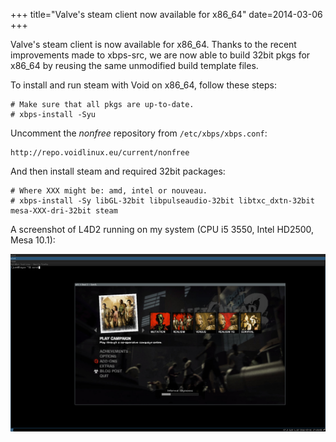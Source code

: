 +++
title="Valve's steam client now available for x86_64"
date=2014-03-06
+++

Valve's steam client is now available for x86\_64. Thanks to the recent improvements
made to xbps-src, we are now able to build 32bit pkgs for x86\_64 by reusing the
same unmodified build template files.

To install and run steam with Void on x86\_64, follow these steps:

```
# Make sure that all pkgs are up-to-date.
# xbps-install -Syu
```

Uncomment the *nonfree* repository from `/etc/xbps/xbps.conf`:

```
http://repo.voidlinux.eu/current/nonfree
```

And then install steam and required 32bit packages:

```
# Where XXX might be: amd, intel or nouveau.
# xbps-install -Sy libGL-32bit libpulseaudio-32bit libtxc_dxtn-32bit mesa-XXX-dri-32bit steam
```

A screenshot of L4D2 running on my system (CPU i5 3550, Intel HD2500, Mesa 10.1):

[![steam x86_64](steam-x86_64.jpg "steam x86_64")](steam-x86_64.jpg)
